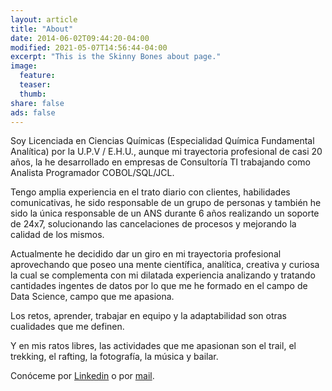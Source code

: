 ```yaml
---
layout: article
title: "About"
date: 2014-06-02T09:44:20-04:00
modified: 2021-05-07T14:56:44-04:00
excerpt: "This is the Skinny Bones about page."
image:
  feature:
  teaser:
  thumb:
share: false
ads: false
---
```


Soy Licenciada en Ciencias Químicas (Especialidad Química Fundamental Analítica) por la U.P.V / E.H.U., aunque mi trayectoria profesional de casi 20 años, la he desarrollado en empresas de Consultoría TI trabajando como Analista Programador COBOL/SQL/JCL.

Tengo amplia experiencia en el trato diario con clientes, habilidades comunicativas, he sido responsable de un grupo de personas y también he sido la única responsable de un ANS durante 6 años realizando un soporte de 24x7, solucionando las cancelaciones de procesos y mejorando la calidad de los mismos. 

Actualmente he decidido dar un giro en mi trayectoria profesional aprovechando que poseo una mente científica, analítica, creativa y curiosa la cual se complementa con mi dilatada experiencia analizando y tratando cantidades ingentes de datos por lo que me he formado en el campo de Data Science, campo que me apasiona.

Los retos, aprender, trabajar en equipo y la adaptabilidad son otras cualidades que me definen.

Y en mis ratos libres, las actividades que me apasionan son el trail, el trekking, el rafting, la fotografía, la música y bailar. 

Conóceme por [Linkedin](https://www.linkedin.com/in/sonia-dosio-revenga-17812245) o por [mail](mailto:sondr62@gmail.com).






